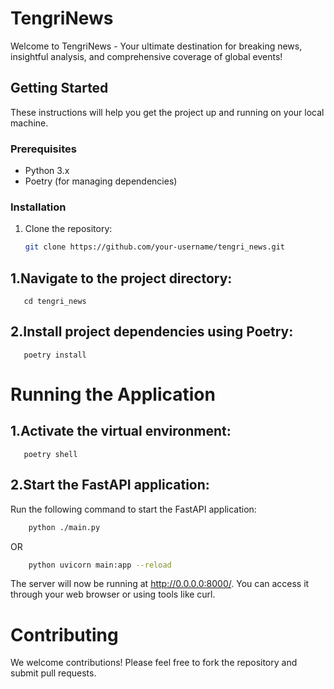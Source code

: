 # TengriNews


Welcome to TengriNews - Your ultimate destination for breaking news, insightful analysis, and comprehensive coverage of global events!


## Getting Started

These instructions will help you get the project up and running on your local machine.

### Prerequisites

- Python 3.x
- Poetry (for managing dependencies)

### Installation

1. Clone the repository:

   ```sh
   git clone https://github.com/your-username/tengri_news.git

## 1.Navigate to the project directory:

```
   cd tengri_news
```

## 2.Install project dependencies using Poetry:

```
   poetry install
```

# Running the Application
## 1.Activate the virtual environment:

```
   poetry shell
```

## 2.Start the FastAPI application:

Run the following command to start the FastAPI application:

```bash
    python ./main.py
```
OR
```bash
    python uvicorn main:app --reload
```

The server will now be running at http://0.0.0.0:8000/. You can access it through your web browser or using tools like curl.


# Contributing

We welcome contributions! Please feel free to fork the repository and submit pull requests.


